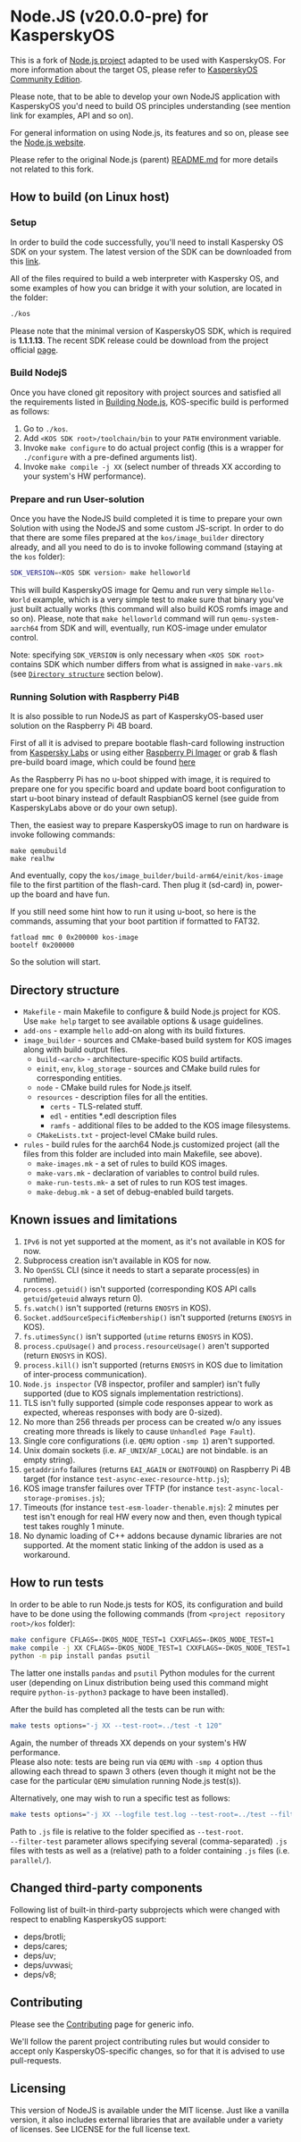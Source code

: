 # Node.JS (v20.0.0-pre) for KasperskyOS
This is a fork of [Node.js project](https://github.com/nodejs/node) adapted to
be used with KasperskyOS. For more information about the target OS, please refer
to [KasperskyOS Community Edition](https://support.kaspersky.com/help/KCE/1.1/en-US/community_edition.htm).

Please note, that to be able to develop your own NodeJS application with KasperskyOS
you'd need to build OS principles understanding (see mention link for examples, API and so on).

For general information on using Node.js, its features and so on, please see the
[Node.js website](https://nodejs.org/en/).

Please refer to the original Node.js (parent) [README.md](https://github.com/nodejs/node/blob/main/README.md)
for more details not related to this fork.

## How to build (on Linux host)

### Setup
In order to build the code successfully, you'll need to install Kaspersky OS SDK
on your system. The latest version of the SDK can be downloaded from this
[link](https://os.kaspersky.com/development/).

All of the files required to build a web interpreter with Kaspersky OS, and some
examples of how you can bridge it with your solution, are located in the folder:

```bash
./kos
````

Please note that the minimal version of KasperskyOS SDK, which is required is **1.1.1.13**.
The recent SDK release could be download from the project official [page](https://os.kaspersky.com/download-community-edition/).

### Build NodejS
Once you have cloned git repository with project sources and satisfied all the
requirements listed in [Building Node.js](https://github.com/nodejs/node/blob/main/BUILDING.md#building-nodejs-on-supported-platforms),
KOS-specific build is performed as follows:

1. Go to `./kos`.
2. Add `<KOS SDK root>/toolchain/bin` to your `PATH` environment variable.
3. Invoke `make configure` to do actual project config (this is a wrapper for
   `./configure` with a pre-defined arguments list).
4. Invoke `make compile -j XX` (select number of threads XX according to your
   system's HW performance).

### Prepare and run User-solution
Once you have the NodeJS build completed it is time to prepare your own Solution
with using the NodeJS and some custom JS-script. In order to do that there are
some files prepared at the `kos/image_builder` directory already, and all you
need to do is to invoke following command (staying at the `kos` folder):
```bash
SDK_VERSION=<KOS SDK version> make helloworld
```
This will build KasperskyOS image for Qemu and run very simple `Hello-World`
example, which is a very simple test to make sure that binary you've just built
actually works (this command will also build KOS romfs image and so on). Please,
note that `make helloworld` command will run `qemu-system-aarch64` from SDK and
will, eventually, run KOS-image under emulator control.

Note: specifying `SDK_VERSION` is only necessary when `<KOS SDK root>` contains
SDK which number differs from what is assigned in `make-vars.mk` (see
[`Directory structure`](#directory-structure) section below).

### Running Solution with Raspberry Pi4B
It is also possible to run NodeJS as part of KasperskyOS-based
user solution on the Raspberry Pi 4B board.

First of all it is advised to prepare bootable flash-card following
instruction from
[Kaspersky Labs](https://support.kaspersky.com/help/KCE/1.1/en-US/preparing_sd_card_rpi.htm) or using either [Raspberry Pi Imager](https://www.raspberrypi.com/news/raspberry-pi-imager-imaging-utility/)
or grab & flash pre-build board image, which could be found [here](https://www.raspberrypi.com/software/operating-systems/)

As the Raspberry Pi has no u-boot shipped with image, it is required to prepare
one for you specific board and update board boot configuration to start u-boot
binary instead of default RaspbianOS kernel (see guide from KasperskyLabs above
or do your own setup).

Then, the easiest way to prepare KasperskyOS image to run on hardware is
invoke following commands:
```
make qemubuild
make realhw
```
And eventually, copy the `kos/image_builder/build-arm64/einit/kos-image` file to
the first partition of the flash-card. Then plug it (sd-card) in, power-up the
board and have fun.

If you still need some hint how to run it using u-boot, so here is the
commands, assuming that your boot partition if formatted to FAT32.
```
fatload mmc 0 0x200000 kos-image
bootelf 0x200000
```
So the solution will start.

## Directory structure

* `Makefile` - main Makefile to configure & build Node.js project for KOS.
  Use `make help` target to see available options & usage guidelines.
* `add-ons` - example `hello` add-on along with its build fixtures.
* `image_builder` - sources and CMake-based build system for KOS images along
  with build output files.
  * `build-<arch>` - architecture-specific KOS build artifacts.
  * `einit`, `env`, `klog_storage` - sources and CMake build rules for
    corresponding entities.
  * `node` - CMake build rules for Node.js itself.
  * `resources` - description files for all the entities.
    * `certs` - TLS-related stuff.
    * `edl` - entities *.edl description files
    * `ramfs` - additional files to be added to the KOS image filesystems.
  * `CMakeLists.txt` - project-level CMake build rules.
* `rules` - build rules for the aarch64 Node.js customized project (all the files
  from this folder are included into main Makefile, see above).
  * `make-images.mk` - a set of rules to build KOS images.
  * `make-vars.mk` - declaration of variables to control build rules.
  * `make-run-tests.mk`- a set of rules to run KOS test images.
  * `make-debug.mk` - a set of debug-enabled build targets.

## Known issues and limitations

1. `IPv6` is not yet supported at the moment, as it's not available in KOS for now.
2. Subprocess creation isn't available in KOS for now.
3. No `OpenSSL` CLI (since it needs to start a separate process(es) in runtime).
4. `process.getuid()` isn't supported (corresponding KOS API calls
   `getuid`/`geteuid` always return 0).
5. `fs.watch()` isn't supported (returns `ENOSYS` in KOS).
6. `Socket.addSourceSpecificMembership()` isn't supported (returns `ENOSYS` in KOS).
7. `fs.utimesSync()` isn't supported (`utime` returns `ENOSYS` in KOS).
8. `process.cpuUsage()` and `process.resourceUsage()` aren't supported (return
   `ENOSYS` in KOS).
9. `process.kill()` isn't supported (returns `ENOSYS` in KOS due to limitation
   of inter-process communication).
10. `Node.js inspector` (V8 inspector, profiler and sampler) isn't fully
   supported (due to KOS signals implementation restrictions).
11. TLS isn't fully supported (simple code responses appear to work as expected,
   whereas responses with body are 0-sized).
12. No more than 256 threads per process can be created w/o any issues creating
   more threads is likely to cause `Unhandled Page Fault`).
13. Single core configurations (i.e. `QEMU` option `-smp 1`) aren't supported.
14. Unix domain sockets (i.e. `AF_UNIX`/`AF_LOCAL`) are not bindable.
    is an empty string).
15. `getaddrinfo` failures (returns `EAI_AGAIN` or `ENOTFOUND`) on Raspberry
    Pi 4B target (for instance `test-async-exec-resource-http.js`);
16. KOS image transfer failures over TFTP (for instance `test-async-local-storage-promises.js`);
17. Timeouts (for instance `test-esm-loader-thenable.mjs`): 2 minutes per test
    isn't enough for real HW every now and then, even though typical test takes
    roughly 1 minute.
18. No dynamic loading of C++ addons because dynamic libraries are not supported.
    At the moment static linking of the addon is used as a workaround.

## How to run tests

In order to be able to run Node.js tests for KOS, its configuration and build
have to be done using the following commands (from `<project repository
root>/kos` folder):

```bash
make configure CFLAGS=-DKOS_NODE_TEST=1 CXXFLAGS=-DKOS_NODE_TEST=1
make compile -j XX CFLAGS=-DKOS_NODE_TEST=1 CXXFLAGS=-DKOS_NODE_TEST=1
python -m pip install pandas psutil
```

The latter one installs `pandas` and `psutil` Python modules for the current
user (depending on Linux distribution being used this command might require
`python-is-python3` package to have been installed).

After the build has completed all the tests can be run with:

```bash
make tests options="-j XX --test-root=../test -t 120"
```

Again, the number of threads XX depends on your system's HW performance. \
Please also note: tests are being run via `QEMU` with `-smp 4` option thus
allowing each thread to spawn 3 others (even though it might not be the case
for the particular `QEMU` simulation running Node.js test(s)).

Alternatively, one may wish to run a specific test as follows:

```bash
make tests options="-j XX --logfile test.log --test-root=../test --filter-test=<path to the test .js file> -t 120"
```

Path to `.js` file is relative to the folder specified as `--test-root`. \
`--filter-test` parameter allows specifying several (comma-separated) `.js`
files with tests as well as a (relative) path to a folder containing `.js`
files (i.e. `parallel/`).

## Changed third-party components
Following list of built-in third-party subprojects which were changed
with respect to enabling KasperskyOS support:
- deps/brotli;
- deps/cares;
- deps/uv;
- deps/uvwasi;
- deps/v8;

## Contributing
Please see the [Contributing](https://github.com/nodejs/node/blob/main/CONTRIBUTING.md) page for generic info.

We'll follow the parent project contributing rules but would consider to accept only
KasperskyOS-specific changes, so for that it is advised to use pull-requests.

## Licensing
This version of NodeJS is available under the MIT license. Just like
a vanilla version, it also includes external libraries that are available
under a variety of licenses. See LICENSE for the full license text.
